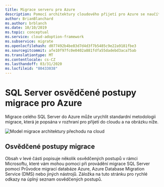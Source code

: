 ```yaml
---
title: Migrace serveru pro Azure
description: Pomocí architektury cloudového přijetí pro Azure se naučíte SQL Server osvědčené postupy migrace, které zjednodušují složitost a standardizaci procesu migrace.
author: BrianBlanchard
ms.author: brblanch
ms.date: 10/10/2019
ms.topic: conceptual
ms.service: cloud-adoption-framework
ms.subservice: migrate
ms.openlocfilehash: d077492b4be83d7d4d3f7b5485c9e22a9181fbe3
ms.sourcegitcommit: afe10f97fc0e0402a881fdfa55dadebd3aca75ab
ms.translationtype: MT
ms.contentlocale: cs-CZ
ms.lasthandoff: 03/31/2020
ms.locfileid: "80433038"
---
```

# <a name="sql-server-migration-best-practices-for-azure"></a>SQL Server osvědčené postupy migrace pro Azure

Migrace celého SQL Server do Azure může urychlit standardní metodologii migrace, která je popsána v rozhraní pro přijetí do cloudu a na obrázku níže.

![Model migrace architektury přechodu na cloud](../../_images/migrate/methodology.png)

## <a name="migration-best-practices"></a>Osvědčené postupy migrace

Obsah v levé části popisuje několik osvědčených postupů v rámci Microsoftu, které vám mohou pomoci při provádění migrace SQL Server pomocí Průvodce migrací databáze Azure, Azure Database Migration Service (DMS) nebo jiných nástrojů. Záložka na tuto stránku pro rychlé odkazy na úplný seznam osvědčených postupů.
